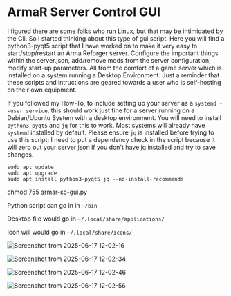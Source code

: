 # ArmaR Server Control GUI
I figured there are some folks who run Linux, but that may be intimidated by the Cli.
So I started thinking about this type of gui script. Here you will find a python3-pyqt5 script that I have worked on to make it very easy to start/stop/restart an Arma Reforger server.  Configure the important things within the server.json, add/remove mods from the server configuration, modify start-up parameters. All from the comfort of a game server which is installed on a system running a Desktop Environment. Just a reminder that these scripts and intructions are geared towards a user who is self-hosting on their own equipment.

If you followed my How-To, to include setting up your server as a `systemd --user service`, this should work just fine for a server running on a Debian/Ubuntu System with a desktop environment.
You will need to install `python3-pyqt5` and `jq` for this to work. Most systems will already have `systemd` installed by default. Please ensure `jq` is installed before trying to use this script; I need to put a dependency check in the script because it will zero out your server json if you don't have jq installed and try to save changes.
```
sudo apt update
sudo apt upgrade
sudo apt install python3-pyqt5 jq --no-install-recommends
```

chmod 755 armar-sc-gui.py

Python script can go in in `~/bin`

Desktop file would go in `~/.local/share/applications/`

Icon will would go in `~/.local/share/icons/`


![Screenshot from 2025-06-17 12-02-16](https://github.com/user-attachments/assets/8d2ec9d2-e98d-4f55-b024-11c17dbbaf6d)

![Screenshot from 2025-06-17 12-02-34](https://github.com/user-attachments/assets/45219ea4-be89-480d-a79a-da5eddc39f27)

![Screenshot from 2025-06-17 12-02-46](https://github.com/user-attachments/assets/b6e74cb4-462f-4fc3-a05a-da7b4db4019f)

![Screenshot from 2025-06-17 12-02-56](https://github.com/user-attachments/assets/1e7b9198-eb60-4f88-a49e-b53f4664c26d)

